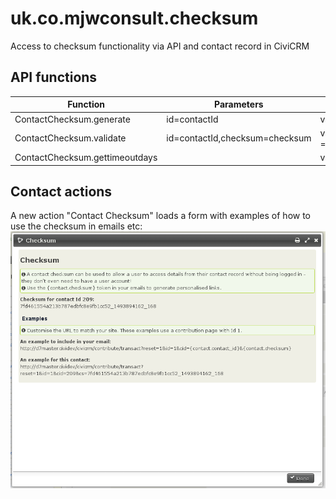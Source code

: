 # uk.co.mjwconsult.checksum
Access to checksum functionality via API and contact record in CiviCRM

## API functions

| Function  | Parameters | Returns | 
| ------------- | ------------- | ------------- | 
| ContactChecksum.generate  | id=contactId | values['checksum'] |
| ContactChecksum.validate  | id=contactId,checksum=checksum | values['checksum'] = true/false |
| ContactChecksum.gettimeoutdays | | values['days'] |

## Contact actions
A new action "Contact Checksum" loads a form with examples of how to use the checksum in emails etc:
![Screenshot](/docs/checksum_screenshot.png)

